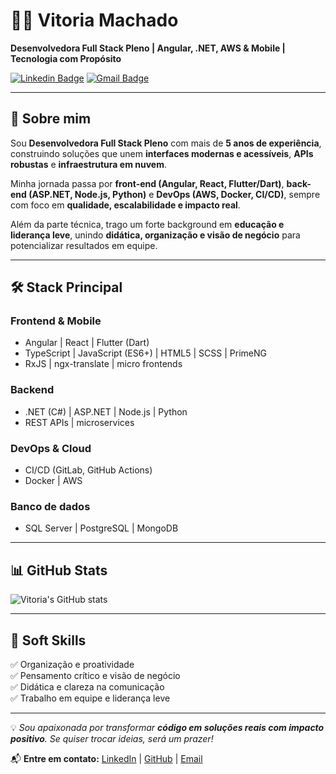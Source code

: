 # 👩‍💻 Vitoria Machado  

**Desenvolvedora Full Stack Pleno | Angular, .NET, AWS & Mobile | Tecnologia com Propósito**  

[![Linkedin Badge](https://img.shields.io/badge/-Vitoria%20Machado-blue?style=flat-square&logo=Linkedin&logoColor=white&link=https://www.linkedin.com/in/seu-perfil)]([https://www.linkedin.com/in/seu-perfil](https://www.linkedin.com/in/maria-vit%C3%B3ria-machado-445b301ba/))  
[![Gmail Badge](https://img.shields.io/badge/-vitoria.email-c14438?style=flat-square&logo=Gmail&logoColor=white&link=mailto:seu-email)](mailto:vitmachadov@gmail.com)  

---

## 🚀 Sobre mim  
Sou **Desenvolvedora Full Stack Pleno** com mais de **5 anos de experiência**, construindo soluções que unem **interfaces modernas e acessíveis**, **APIs robustas** e **infraestrutura em nuvem**.  

Minha jornada passa por **front-end (Angular, React, Flutter/Dart)**, **back-end (ASP.NET, Node.js, Python)** e **DevOps (AWS, Docker, CI/CD)**, sempre com foco em **qualidade, escalabilidade e impacto real**.  

Além da parte técnica, trago um forte background em **educação e liderança leve**, unindo **didática, organização e visão de negócio** para potencializar resultados em equipe.  

---

## 🛠️ Stack Principal  

### Frontend & Mobile  
- Angular | React | Flutter (Dart)  
- TypeScript | JavaScript (ES6+) | HTML5 | SCSS | PrimeNG  
- RxJS | ngx-translate | micro frontends  

### Backend  
- .NET (C#) | ASP.NET | Node.js | Python  
- REST APIs | microservices  

### DevOps & Cloud  
- CI/CD (GitLab, GitHub Actions)  
- Docker | AWS  

### Banco de dados  
- SQL Server | PostgreSQL | MongoDB  

---

## 📊 GitHub Stats  

![Vitoria's GitHub stats](https://github-readme-stats.vercel.app/api?username=Vitoria0&show_icons=true&hide=prs,issues&theme=tokyonight)

---

## 🎯 Soft Skills  
✅ Organização e proatividade  
✅ Pensamento crítico e visão de negócio  
✅ Didática e clareza na comunicação  
✅ Trabalho em equipe e liderança leve  

---

💡 *Sou apaixonada por transformar **código em soluções reais com impacto positivo**. Se quiser trocar ideias, será um prazer!*  

📬 **Entre em contato:** [LinkedIn](https://www.linkedin.com/in/seu-perfil](https://www.linkedin.com/in/maria-vit%C3%B3ria-machado-445b301ba/)) | [GitHub](https://github.com/Vitoria0) | [Email](mailto:vitmachadov@gmail.com)  
